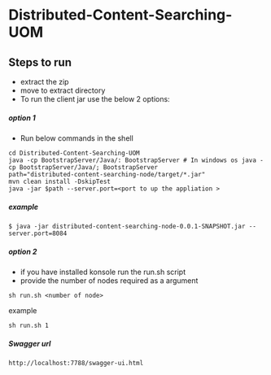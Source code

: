 # Distributed-Content-Searching-UOM


## Steps to run
* extract the zip 
* move to extract directory 
* To run the client jar use the below 2 options:

##### option 1
* Run below commands in the shell 
```shell script
cd Distributed-Content-Searching-UOM
java -cp BootstrapServer/Java/: BootstrapServer # In windows os java -cp BootstrapServer/Java/; BootstrapServer
path="distributed-content-searching-node/target/*.jar"
mvn clean install -DskipTest
java -jar $path --server.port=<port to up the appliation >
```
##### example
```shell script
$ java -jar distributed-content-searching-node-0.0.1-SNAPSHOT.jar --server.port=8084
```

##### option 2
* if you have installed konsole run the run.sh script
* provide the number of nodes required as a argument 
```shell script
sh run.sh <number of node>
``` 
example
```shell script
sh run.sh 1
```

##### Swagger url 
```html
http://localhost:7788/swagger-ui.html
```